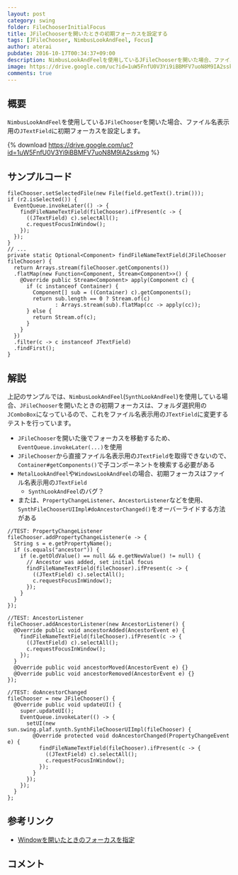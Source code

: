 ```yaml
---
layout: post
category: swing
folder: FileChooserInitialFocus
title: JFileChooserを開いたときの初期フォーカスを設定する
tags: [JFileChooser, NimbusLookAndFeel, Focus]
author: aterai
pubdate: 2016-10-17T00:34:37+09:00
description: NimbusLookAndFeelを使用しているJFileChooserを開いた場合、ファイル名表示用のJTextFieldに初期フォーカスを設定します。
image: https://drive.google.com/uc?id=1uW5FnfU0V3Yi9iBBMFV7uoN8M9IA2sskmg
comments: true
---
```

## 概要
`NimbusLookAndFeel`を使用している`JFileChooser`を開いた場合、ファイル名表示用の`JTextField`に初期フォーカスを設定します。

{% download https://drive.google.com/uc?id=1uW5FnfU0V3Yi9iBBMFV7uoN8M9IA2sskmg %}

## サンプルコード
<pre class="prettyprint"><code>fileChooser.setSelectedFile(new File(field.getText().trim()));
if (r2.isSelected()) {
  EventQueue.invokeLater(() -&gt; {
    findFileNameTextField(fileChooser).ifPresent(c -&gt; {
      ((JTextField) c).selectAll();
      c.requestFocusInWindow();
    });
  });
}
// ...
private static Optional&lt;Component&gt; findFileNameTextField(JFileChooser fileChooser) {
  return Arrays.stream(fileChooser.getComponents())
  .flatMap(new Function&lt;Component, Stream&lt;Component&gt;&gt;() {
    @Override public Stream&lt;Component&gt; apply(Component c) {
      if (c instanceof Container) {
        Component[] sub = ((Container) c).getComponents();
        return sub.length == 0 ? Stream.of(c)
               : Arrays.stream(sub).flatMap(cc -&gt; apply(cc));
      } else {
        return Stream.of(c);
      }
    }
  })
  .filter(c -&gt; c instanceof JTextField)
  .findFirst();
}
</code></pre>

## 解説
上記のサンプルでは、`NimbusLookAndFeel`(`SynthLookAndFeel`)を使用している場合、`JFileChooser`を開いたときの初期フォーカスは、フォルダ選択用の`JComboBox`になっているので、これをファイル名表示用の`JTextField`に変更するテストを行っています。

- `JFileChooser`を開いた後でフォーカスを移動するため、`EventQueue.invokeLater(...)`を使用
- `JFileChooser`から直接ファイル名表示用の`JTextField`を取得できないので、`Container#getComponents()`で子コンポーネントを検索する必要がある
- `MetalLookAndFeel`や`WindowsLookAndFeel`の場合、初期フォーカスはファイル名表示用の`JTextField`
    - `SynthLookAndFeel`のバグ？
- または、`PropertyChangeListener`、`AncestorListener`などを使用、`SynthFileChooserUIImpl#doAncestorChanged()`をオーバーライドする方法がある

<!-- dummy comment line for breaking list -->

<pre class="prettyprint"><code>//TEST: PropertyChangeListener
fileChooser.addPropertyChangeListener(e -&gt; {
  String s = e.getPropertyName();
  if (s.equals("ancestor")) {
    if (e.getOldValue() == null &amp;&amp; e.getNewValue() != null) {
      // Ancestor was added, set initial focus
      findFileNameTextField(fileChooser).ifPresent(c -&gt; {
        ((JTextField) c).selectAll();
        c.requestFocusInWindow();
      });
    }
  }
});
</code></pre>

<pre class="prettyprint"><code>//TEST: AncestorListener
fileChooser.addAncestorListener(new AncestorListener() {
  @Override public void ancestorAdded(AncestorEvent e) {
    findFileNameTextField(fileChooser).ifPresent(c -&gt; {
      ((JTextField) c).selectAll();
      c.requestFocusInWindow();
    });
  }
  @Override public void ancestorMoved(AncestorEvent e) {}
  @Override public void ancestorRemoved(AncestorEvent e) {}
});
</code></pre>

<pre class="prettyprint"><code>//TEST: doAncestorChanged
fileChooser = new JFileChooser() {
  @Override public void updateUI() {
    super.updateUI();
    EventQueue.invokeLater(() -&gt; {
      setUI(new sun.swing.plaf.synth.SynthFileChooserUIImpl(fileChooser) {
        @Override protected void doAncestorChanged(PropertyChangeEvent e) {
          findFileNameTextField(fileChooser).ifPresent(c -&gt; {
            ((JTextField) c).selectAll();
            c.requestFocusInWindow();
          });
        }
      });
    });
  }
};
</code></pre>

## 参考リンク
- [Windowを開いたときのフォーカスを指定](https://ateraimemo.com/Swing/DefaultFocus.html)

<!-- dummy comment line for breaking list -->

## コメント
